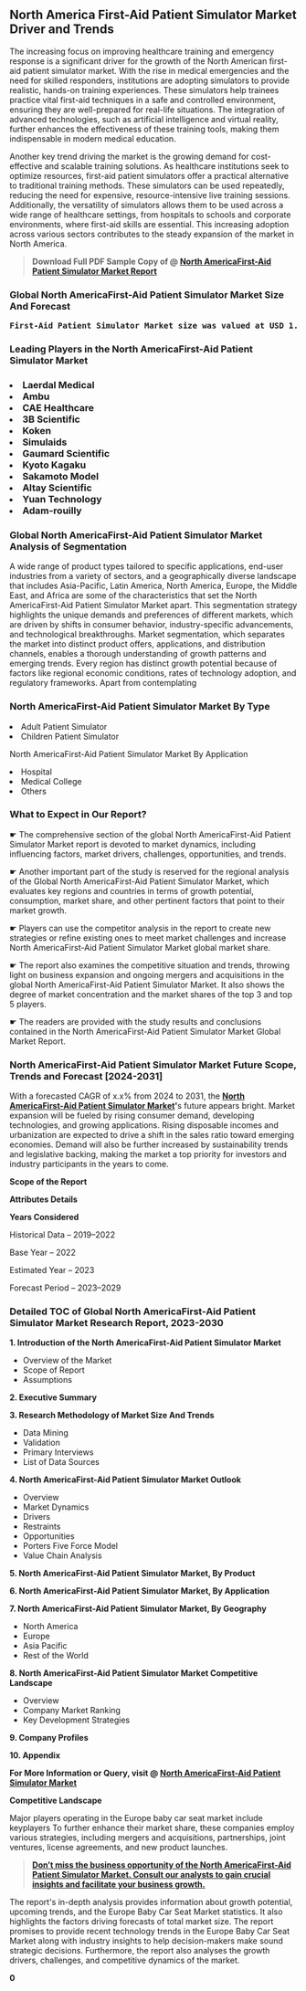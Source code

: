 <p><h2>North America First-Aid Patient Simulator Market Driver and Trends</h2><p>The increasing focus on improving healthcare training and emergency response is a significant driver for the growth of the North American first-aid patient simulator market. With the rise in medical emergencies and the need for skilled responders, institutions are adopting simulators to provide realistic, hands-on training experiences. These simulators help trainees practice vital first-aid techniques in a safe and controlled environment, ensuring they are well-prepared for real-life situations. The integration of advanced technologies, such as artificial intelligence and virtual reality, further enhances the effectiveness of these training tools, making them indispensable in modern medical education.</p><p>Another key trend driving the market is the growing demand for cost-effective and scalable training solutions. As healthcare institutions seek to optimize resources, first-aid patient simulators offer a practical alternative to traditional training methods. These simulators can be used repeatedly, reducing the need for expensive, resource-intensive live training sessions. Additionally, the versatility of simulators allows them to be used across a wide range of healthcare settings, from hospitals to schools and corporate environments, where first-aid skills are essential. This increasing adoption across various sectors contributes to the steady expansion of the market in North America.</p></p><blockquote id="" class=""><strong>Download Full PDF Sample Copy of @&nbsp;<a href="https://www.verifiedmarketreports.com/download-sample/?rid=43672&utm_source=GitHub-Jan&utm_medium=280" target="_blank">North AmericaFirst-Aid Patient Simulator Market Report</a>&nbsp;&nbsp;</strong></blockquote><h3 id="" class=""><strong>Global&nbsp;North AmericaFirst-Aid Patient Simulator Market Size And Forecast</strong></h3><pre class="reader-text-block__code-block"><strong>First-Aid Patient Simulator Market size was valued at USD 1.50 Billion in 2022 and is projected to reach USD 2.90 Billion by 2030, growing at a CAGR of 8.8% from 2024 to 2030.</strong></pre><h3 id="" class="">Leading Players in the&nbsp;North AmericaFirst-Aid Patient Simulator Market</h3><h3 class=""></Li><Li>Laerdal Medical</Li><Li> Ambu</Li><Li> CAE Healthcare</Li><Li> 3B Scientific</Li><Li> Koken</Li><Li> Simulaids</Li><Li> Gaumard Scientific</Li><Li> Kyoto Kagaku</Li><Li> Sakamoto Model</Li><Li> Altay Scientific</Li><Li> Yuan Technology</Li><Li> Adam-rouilly</h3><h3 id="" class="">Global&nbsp;North AmericaFirst-Aid Patient Simulator Market Analysis of Segmentation</h3><p id="" class="">A wide range of product types tailored to specific applications, end-user industries from a variety of sectors, and a geographically diverse landscape that includes Asia-Pacific, Latin America, North America, Europe, the Middle East, and Africa are some of the characteristics that set the North AmericaFirst-Aid Patient Simulator Market apart. This segmentation strategy highlights the unique demands and preferences of different markets, which are driven by shifts in consumer behavior, industry-specific advancements, and technological breakthroughs. Market segmentation, which separates the market into distinct product offers, applications, and distribution channels, enables a thorough understanding of growth patterns and emerging trends. Every region has distinct growth potential because of factors like regional economic conditions, rates of technology adoption, and regulatory frameworks. Apart from contemplating</p><h3 id="" class="">North AmericaFirst-Aid Patient Simulator Market&nbsp;By Type</h3><p></Li><Li>Adult Patient Simulator</Li><Li> Children Patient Simulator</p><div class="" data-test-id=""><p>North AmericaFirst-Aid Patient Simulator Market&nbsp;By Application</p></div><p class=""></Li><Li>Hospital</Li><Li> Medical College</Li><Li> Others</p><div class="" data-test-id=""><h3><span class="">What to Expect in Our Report?</span></h3></div><div class="" data-test-id=""><p><span class="">☛ The comprehensive section of the global North AmericaFirst-Aid Patient Simulator Market report is devoted to market dynamics, including influencing factors, market drivers, challenges, opportunities, and trends.</span></p></div><div class="" data-test-id=""><p><span class="">☛ Another important part of the study is reserved for the regional analysis of the Global North AmericaFirst-Aid Patient Simulator Market, which evaluates key regions and countries in terms of growth potential, consumption, market share, and other pertinent factors that point to their market growth.</span></p></div><div class="" data-test-id=""><p><span class="">☛ Players can use the competitor analysis in the report to create new strategies or refine existing ones to meet market challenges and increase North AmericaFirst-Aid Patient Simulator Market global market share.</span></p></div><div class="" data-test-id=""><p><span class="">☛ The report also examines the competitive situation and trends, throwing light on business expansion and ongoing mergers and acquisitions in the global North AmericaFirst-Aid Patient Simulator Market. It also shows the degree of market concentration and the market shares of the top 3 and top 5 players.</span></p></div><div class="" data-test-id=""><p><span class="">☛ The readers are provided with the study results and conclusions contained in the North AmericaFirst-Aid Patient Simulator Market Global Market Report.</span></p></div><div class="" data-test-id=""><h3><span class="">North AmericaFirst-Aid Patient Simulator Market Future Scope, Trends and Forecast [2024-2031]</span></h3></div><div class="" data-test-id=""><p><span class="">With a forecasted CAGR of x.x% from 2024 to 2031, the <strong><a href="https://www.verifiedmarketreports.com/download-sample/?rid=43672&utm_source=GitHub-Jan&utm_medium=280" target="_blank">North AmericaFirst-Aid Patient Simulator Market</a>'</strong>s future appears bright. Market expansion will be fueled by rising consumer demand, developing technologies, and growing applications. Rising disposable incomes and urbanization are expected to drive a shift in the sales ratio toward emerging economies. Demand will also be further increased by sustainability trends and legislative backing, making the market a top priority for investors and industry participants in the years to come.</span></p><p id="ember66" class="ember-view reader-text-block__paragraph"><strong>Scope of the Report</strong></p><p id="ember67" class="ember-view reader-text-block__paragraph"><strong>Attributes Details</strong></p><p id="ember68" class="ember-view reader-text-block__paragraph"><strong>Years Considered</strong></p><p id="ember69" class="ember-view reader-text-block__paragraph">Historical Data &ndash; 2019&ndash;2022</p><p id="ember70" class="ember-view reader-text-block__paragraph">Base Year &ndash; 2022</p><p id="ember71" class="ember-view reader-text-block__paragraph">Estimated Year &ndash; 2023</p><p id="ember72" class="ember-view reader-text-block__paragraph">Forecast Period &ndash; 2023&ndash;2029</p></div><h3 id="" class="">Detailed TOC of Global North AmericaFirst-Aid Patient Simulator Market Research Report, 2023-2030</h3><p id="" class=""><strong>1. Introduction of the North AmericaFirst-Aid Patient Simulator Market</strong></p><ul><li>Overview of the Market</li><li>Scope of Report</li><li>Assumptions</li></ul><p id="" class=""><strong>2. Executive Summary</strong></p><p id="" class=""><strong>3. Research Methodology of Market Size And Trends</strong></p><ul><li>Data Mining</li><li>Validation</li><li>Primary Interviews</li><li>List of Data Sources</li></ul><p id="" class=""><strong>4. North AmericaFirst-Aid Patient Simulator Market Outlook</strong></p><ul><li>Overview</li><li>Market Dynamics</li><li>Drivers</li><li>Restraints</li><li>Opportunities</li><li>Porters Five Force Model</li><li>Value Chain Analysis</li></ul><p id="" class=""><strong>5. North AmericaFirst-Aid Patient Simulator Market, By Product</strong></p><p id="" class=""><strong>6. North AmericaFirst-Aid Patient Simulator Market, By Application</strong></p><p id="" class=""><strong>7. North AmericaFirst-Aid Patient Simulator Market, By Geography</strong></p><ul><li>North America</li><li>Europe</li><li>Asia Pacific</li><li>Rest of the World</li></ul><p id="" class=""><strong>8. North AmericaFirst-Aid Patient Simulator Market Competitive Landscape</strong></p><ul><li>Overview</li><li>Company Market Ranking</li><li>Key Development Strategies</li></ul><p id="" class=""><strong>9. Company Profiles</strong></p><p id="" class=""><strong>10. Appendix</strong></p><p><strong>For More Information or Query, visit&nbsp;@ <a href="https://www.verifiedmarketreports.com/product/global-first-aid-patient-simulator-market-2019-by-manufacturers-regions-type-and-application-forecast-to-2024/" target="_blank">North AmericaFirst-Aid Patient Simulator Market</a></strong></p><p id="ember61" class="ember-view reader-text-block__paragraph"><strong>Competitive Landscape</strong></p><p id="ember62" class="ember-view reader-text-block__paragraph">Major players operating in the Europe baby car seat market include keyplayers To further enhance their market share, these companies employ various strategies, including mergers and acquisitions, partnerships, joint ventures, license agreements, and new product launches.</p><blockquote id="ember63" class="ember-view reader-text-block__blockquote"><strong><a href="https://www.verifiedmarketreports.com/download-sample/?rid=43672&utm_source=GitHub-Jan&utm_medium=280" target="_blank">Don&rsquo;t miss the business opportunity of the North AmericaFirst-Aid Patient Simulator Market. Consult our analysts to gain crucial insights and facilitate your business growth.</a></strong></blockquote><p id="ember64" class="ember-view reader-text-block__paragraph">The report's in-depth analysis provides information about growth potential, upcoming trends, and the Europe Baby Car Seat Market statistics. It also highlights the factors driving forecasts of total market size. The report promises to provide recent technology trends in the Europe Baby Car Seat Market along with industry insights to help decision-makers make sound strategic decisions. Furthermore, the report also analyses the growth drivers, challenges, and competitive dynamics of the market.</p><p class="ember-view reader-text-block__paragraph"><strong>0</strong></p>

